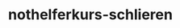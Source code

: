 ---
_schema: default
title: nothelferkurs-schlieren
seo:
  description: "Der 1. Schritt auf deinem Weg zum Führerschein wartet auf dich: Melde dich jetzt online zum Nothelferkurs in Schlieren an"
  title: Nothelferkurs Schlieren | Kursdaten & Anmeldung
  keywords:
    - nothelferkurs schlieren
    - fahrschule loyal
    - fahrschule schlieren
    - nothelfer schlieren
    - führerschein schlieren
  openGraph:
    title: Nothelferkurs Schlieren | Kursdaten & Anmeldung
    description: "Der 1. Schritt auf deinem Weg zum Führerschein wartet auf dich: Melde dich jetzt online zum Nothelferkurs in Schlieren an"
    url: https://www.fahrschuleloyal.ch/nothelferkurs-schlieren
    type: website
    images:
      url: https://www.fahrschuleloyal.ch/loyal.logo.cdr.svg
  canonical: https://www.fahrschuleloyal.ch/nothelferkurs-schlieren
  metadatabase: https://www.fahrschuleloyal.ch/nothelferkurs-schlieren
seo_blocks:
  category: "nothelferkurs-schlieren"
  data:
    image:
      image_path: "/close-up-view-driving-instructor-holding-checklist-while-background-female-student-steering-driving-car_shrink.webp"
      alt_text: "Nothelferkurs in Schlieren"
    upperparagraph: "Willkommen beim Nothelferkurs in Schlieren, organisiert von der Fahrschule Loyal! Unsere Kurse sind praxisorientiert und machen dich fit für den Strassenverkehr. In entspannter Atmosphäre lernst du, wie du in Notfällen schnell und sicher reagierst. Unsere erfahrenen Ausbilder:innen in Schlieren unterstützen dich kompetent und geduldig. Starte jetzt und absolviere den ersten wichtigen Schritt auf dem Weg zu deinem Führerausweis."
    lowerparagraph: ""
  sections:
    - title: "Warum der Nothelferkurs in Schlieren ideal für dich ist"
      text: "Unser Kurs in Schlieren bietet dir eine fundierte Ausbildung in Erster Hilfe, die speziell auf die Anforderungen im Strassenverkehr zugeschnitten ist. Mit praktischen Übungen und klaren Erklärungen vermitteln wir dir das nötige Wissen für den Ernstfall. Unsere Ausbilder:innen stehen dir bei Fragen jederzeit zur Verfügung und sorgen für eine angenehme Lernatmosphäre. Zentral gelegen, ist unser Kursraum leicht erreichbar und optimal in deinen Alltag integrierbar. Melde dich an und beginne deine Fahrausbildung mit einem soliden Fundament."
    - title: "Was dich im Nothelferkurs in Schlieren erwartet"
      text: "Im Kurs lernst du, wie du Verletzte sicher versorgst und in kritischen Situationen richtig handelst. Alle wichtigen Themen, von der Stabilen Seitenlage bis zur Wiederbelebung, werden anschaulich vermittelt. Mit realitätsnahen Übungen kannst du das Gelernte direkt anwenden und vertiefen. Unsere erfahrenen Ausbilder:innen begleiten dich Schritt für Schritt und nehmen sich Zeit für deine Fragen. Du wirst den Kurs mit einem sicheren Gefühl und fundiertem Wissen verlassen."
    - title: "Jetzt für den Nothelferkurs in Schlieren anmelden!"
      text: "Die Anmeldung ist einfach und schnell über unser Online-Formular oder telefonisch möglich. Unsere flexiblen Kurszeiten machen es dir leicht, den Kurs in deinen Zeitplan zu integrieren. Gemeinsam mit uns startest du stressfrei in die nächste Phase deiner Fahrausbildung. Sichere dir noch heute deinen Platz im Kurs und werde Teil unserer zufriedenen Teilnehmer:innen. Wir freuen uns darauf, dich im Nothelferkurs in Schlieren willkommen zu heissen!"
---